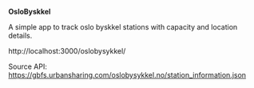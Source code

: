 **OsloByskkel**

A simple app to track oslo byskkel stations with capacity and location details.


http://localhost:3000/oslobysykkel/


Source API: https://gbfs.urbansharing.com/oslobysykkel.no/station_information.json